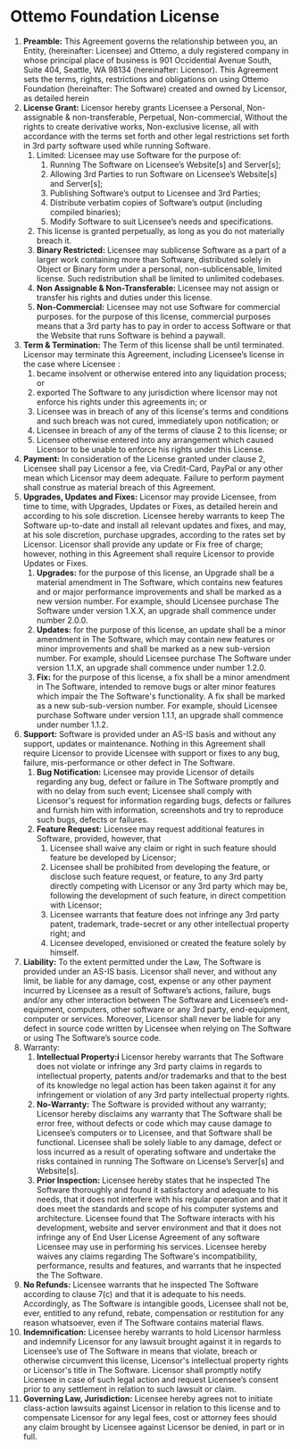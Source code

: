 # Ottemo Foundation License

1. **Preamble:** This Agreement governs the relationship between you, an Entity, (hereinafter: Licensee) and Ottemo, a duly
registered company in whose principal place of business is 901 Occidential Avenue South, Suite 404, Seattle, WA 98134
(hereinafter: Licensor). This Agreement sets the terms, rights, restrictions and obligations on using Ottemo Foundation
(hereinafter: The Software) created and owned by Licensor, as detailed herein
2. **License Grant:** Licensor hereby grants Licensee a Personal, Non-assignable & non-transferable, Perpetual,
Non-commercial, Without the rights to create derivative works, Non-exclusive license, all with accordance with the
terms set forth and other legal restrictions set forth in 3rd party software used while running Software.
     1. Limited: Licensee may use Software for the purpose of:
        1. Running The Software on Licensee’s Website[s] and Server[s];
        2. Allowing 3rd Parties to run Software on Licensee’s Website[s] and Server[s];
        3. Publishing Software’s output to Licensee and 3rd Parties;
        4. Distribute verbatim copies of Software’s output (including compiled binaries);
        5. Modify Software to suit Licensee’s needs and specifications.
    2. This license is granted perpetually, as long as you do not materially breach it.
    3. **Binary Restricted:** Licensee may sublicense Software as a part of a larger work containing more than Software,
    distributed solely in Object or Binary form under a personal, non-sublicensable, limited license. Such redistribution
    shall be limited to unlimited codebases.
    4. **Non Assignable & Non-Transferable:** Licensee may not assign or transfer his rights and duties under this license.
    5. **Non-Commercial:** Licensee may not use Software for commercial purposes. for the purpose of this license, commercial
    purposes means that a 3rd party has to pay in order to access Software or that the Website that runs Software is behind
    a paywall.
3. **Term & Termination:** The Term of this license shall be until terminated. Licensor may terminate this Agreement, including
Licensee’s license in the case where Licensee :
    1. became insolvent or otherwise entered into any liquidation process; or
    2. exported The Software to any jurisdiction where licensor may not enforce his rights under this agreements in; or
    3. Licensee was in breach of any of this license's terms and conditions and such breach was not cured, immediately upon
    notification; or
    4. Licensee in breach of any of the terms of clause 2 to this license; or
    5. Licensee otherwise entered into any arrangement which caused Licensor to be unable to enforce his rights under this
    License.
4. **Payment:** In consideration of the License granted under clause 2, Licensee shall pay Licensor a fee, via Credit-Card,
PayPal or any other mean which Licensor may deem adequate. Failure to perform payment shall construe as material breach
of this Agreement.
5. **Upgrades, Updates and Fixes:** Licensor may provide Licensee, from time to time, with Upgrades, Updates or Fixes, as
detailed herein and according to his sole discretion. Licensee hereby warrants to keep The Software up-to-date and
install all relevant updates and fixes, and may, at his sole discretion, purchase upgrades, according to the rates set
by Licensor. Licensor shall provide any update or Fix free of charge; however, nothing in this Agreement shall require
Licensor to provide Updates or Fixes.
    1. **Upgrades:** for the purpose of this license, an Upgrade shall be a material amendment in The Software, which contains new
    features and or major performance improvements and shall be marked as a new version number. For example, should Licensee
    purchase The Software under version 1.X.X, an upgrade shall commence under number 2.0.0.
    2. **Updates:** for the purpose of this license, an update shall be a minor amendment in The Software, which may contain new
    features or minor improvements and shall be marked as a new sub-version number. For example, should Licensee purchase
    The Software under version 1.1.X, an upgrade shall commence under number 1.2.0.
    3. **Fix:** for the purpose of this license, a fix shall be a minor amendment in The Software, intended to remove bugs or alter
    minor features which impair the The Software's functionality. A fix shall be marked as a new sub-sub-version number. For
    example, should Licensee purchase Software under version 1.1.1, an upgrade shall commence under number 1.1.2.
6. **Support:** Software is provided under an AS-IS basis and without any support, updates or maintenance. Nothing in this
Agreement shall require Licensor to provide Licensee with support or fixes to any bug, failure, mis-performance or other
defect in The Software.
    1. **Bug Notification:** Licensee may provide Licensor of details regarding any bug, defect or failure in The Software promptly
    and with no delay from such event; Licensee shall comply with Licensor's request for information regarding bugs, defects
    or failures and furnish him with information, screenshots and try to reproduce such bugs, defects or failures.
    2. **Feature Request:** Licensee may request additional features in Software, provided, however, that
        1.  Licensee shall waive any claim or right in such feature should feature be developed by Licensor;
        2. Licensee shall be prohibited from developing the feature, or disclose such feature request, or feature, to
        any 3rd party directly competing with Licensor or any 3rd party which may be, following the development of such feature,
        in direct competition with Licensor;
        3. Licensee warrants that feature does not infringe any 3rd party patent, trademark, trade-secret or any other
        intellectual property right; and
        4. Licensee developed, envisioned or created the feature solely by himself.
7. **Liability:** To the extent permitted under the Law, The Software is provided under an AS-IS basis.  Licensor shall
never, and without any limit, be liable for any damage, cost, expense or any other payment incurred by Licensee as a
result of Software’s actions, failure, bugs and/or any other interaction between The Software  and Licensee’s
end-equipment, computers, other software or any 3rd party, end-equipment, computer or services.  Moreover, Licensor
shall never be liable for any defect in source code written by Licensee when relying on The Software or using The
Software’s source code.
8. Warranty:
    1. **Intellectual Property:i** Licensor hereby warrants that The Software does not violate or infringe any 3rd party claims in
    regards to intellectual property, patents and/or trademarks and that to the best of its knowledge no legal action has
    been taken against it for any infringement or violation of any 3rd party intellectual property rights.
    2. **No-Warranty:** The Software is provided without any warranty; Licensor hereby disclaims any warranty that The Software
    shall be error free, without defects or code which may cause damage to Licensee’s computers or to Licensee, and that
    Software shall be functional. Licensee shall be solely liable to any damage, defect or loss incurred as a result of
    operating software and undertake the risks contained in running The Software on License’s Server[s] and Website[s].
    3. **Prior Inspection:** Licensee hereby states that he inspected The Software thoroughly and found it satisfactory and
    adequate to his needs, that it does not interfere with his regular operation and that it does meet the standards and
    scope of his computer systems and architecture. Licensee found that The Software interacts with his development, website
    and server environment and that it does not infringe any of End User License Agreement of any software Licensee may use
    in performing his services. Licensee hereby waives any claims regarding The Software's incompatibility, performance,
    results and features, and warrants that he inspected the The Software.
9. **No Refunds:**  Licensee warrants that he inspected The Software according to clause 7(c) and that it is adequate to
his needs. Accordingly, as The Software is intangible goods, Licensee shall not be, ever, entitled to any refund,
rebate, compensation or restitution for any reason whatsoever, even if The Software contains material flaws.
10. **Indemnification:** Licensee hereby warrants to hold Licensor harmless and indemnify Licensor for any lawsuit brought
against it in regards to Licensee’s use of The Software in means that violate, breach or otherwise circumvent this
license, Licensor's intellectual property rights or Licensor's title in The Software. Licensor shall promptly notify
Licensee in case of such legal action and request Licensee’s consent prior to any settlement in relation to such lawsuit
or claim.
11. **Governing Law, Jurisdiction:** Licensee hereby agrees not to initiate class-action lawsuits against Licensor in relation
to this license and to compensate Licensor for any legal fees, cost or attorney fees should any claim brought by
Licensee against Licensor be denied, in part or in full.



